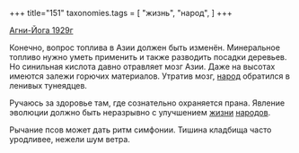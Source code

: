 +++
title="151"
taxonomies.tags = [
 "жизнь",
 "народ",
]
+++

[Агни-Йога 1929г](/agni/1929)

Конечно, вопрос топлива в Азии должен быть изменён. Минеральное топливо нужно уметь применить и также разводить посадки деревьев. Но синильная кислота давно отравляет мозг Азии. Даже на высотах имеются залежи горючих материалов. Утратив мозг, [народ](/tags/народ) обратился в ленивых тунеядцев.   

Ручаюсь за здоровье там, где сознательно охраняется прана. Явление эволюции должно быть неразрывно с улучшением [жизни](/tags/жизнь) [народов](/tags/народ).   

Рычание псов может дать ритм симфонии. Тишина кладбища часто уродливее, нежели шум ветра.